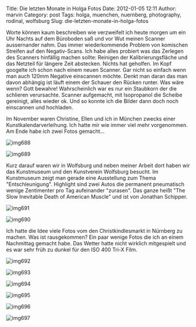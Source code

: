 Title: Die letzten Monate in Holga Fotos
Date: 2012-01-05 12:11
Author: marvin
Category: post
Tags: holga, muenchen, nuernberg, photography, rodinal, wolfsburg
Slug: die-letzten-monate-in-holga-fotos

Worte können kaum beschreiben wie verzweifelt ich heute morgen um ein
Uhr Nachts auf dem Büroboden saß und vor Wut meinen Scanner aussernander
nahm. Das immer wiederkommende Problem von komischen Streifen auf den
Negativ-Scans. Ich habe alles probiert was das Zerlegen des Scanners
hinfällig machen sollte: Reinigen der Kalibrierungsfläche und das
Netzteil für längere Zeit abstecken. Nichts hat geholfen. Im Kopf
googelte ich schon nach einem neuen Scanner. Gar nicht so einfach wenn
man auch 120mm Negative einscannen möchte. Denkt man daran das man davon
abhängig ist läuft einem der Schauer den Rücken runter. Was wäre wenn?
Gott bewahre! Wahrscheinlich war es nur ein Staubkorn der die schlieren
verursachte. Scanner aufgemacht, mit Isopropanol die Scheibe gereinigt,
alles wieder ok. Und so konnte ich die Bilder dann doch noch einscannen
und hochladen.

Im November waren Christine, Ellen und ich in München zwecks einer
Kunstkalendarverleihung. Ich hatte mir wie immer viel mehr vorgenommen.
Am Ende habe ich zwei Fotos gemacht...

![img688]({static}/images/6637936433_6df8a1d8b7_b.jpg)

![img689]({static}/images/6637939319_f62830c155_b.jpg)

Kurz darauf waren wir in Wolfsburg und neben meiner Arbeit dort haben
wir das Kunstmuseum und den Kunstverein Wolfsburg besucht. Im
Kunstmuseum zeigt man gerade eine Ausstellung zum Thema
"Entschleunigung". Highlight sind zwei Autos die permanent pneumatisch
wenige Zentimenter pro Tag aufeinander "zurasen". Das ganze heißt "The
Slow Inevitable Death of American Muscle" und ist von Jonathan Schipper.

![img691]({static}/images/6637945429_8eaac42d5c_b.jpg)

![img690]({static}/images/6637941953_dbb8583473_b.jpg)

Ich hatte die Idee viele Fotos vom den Christkindlesmarkt in Nürnberg zu
machen. Was ist rausgekommen? Ein paar wenige Fotos die ich an einem
Nachmittag gemacht habe. Das Wetter hatte nicht wirklich mitgespielt und
es war sehr früh zu dunkel für den ISO 400 Tri-X Film.

![img692]({static}/images/6637948541_957bd2c521_b.jpg)

![img693]({static}/images/6637951131_27cba961ae_b.jpg)

![img694]({static}/images/6637954767_00e959de5b_b.jpg)

![img695]({static}/images/6637957475_87a11defd9_b.jpg)

![img696]({static}/images/6637960137_a6e24d6d18_b.jpg)

![img697]({static}/images/6637964813_5d321863f5_b.jpg)

